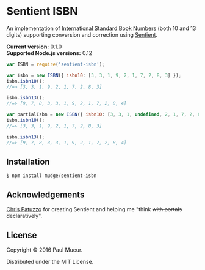 # Sentient ISBN

An implementation of [International Standard Book
Numbers](https://en.wikipedia.org/wiki/International_Standard_Book_Number)
(both 10 and 13 digits) supporting conversion and correction using
[Sentient](https://github.com/tuzz/sentient.js).

**Current version:** 0.1.0  
**Supported Node.js versions:** 0.12

```javascript
var ISBN = require('sentient-isbn');

var isbn = new ISBN({ isbn10: [3, 3, 1, 9, 2, 1, 7, 2, 8, 3] });
isbn.isbn10();
//=> [3, 3, 1, 9, 2, 1, 7, 2, 8, 3]

isbn.isbn13();
//=> [9, 7, 8, 3, 3, 1, 9, 2, 1, 7, 2, 8, 4]

var partialIsbn = new ISBN({ isbn10: [3, 3, 1, undefined, 2, 1, 7, 2, 8, 3] });
isbn.isbn10();
//=> [3, 3, 1, 9, 2, 1, 7, 2, 8, 3]

isbn.isbn13();
//=> [9, 7, 8, 3, 3, 1, 9, 2, 1, 7, 2, 8, 4]
```

## Installation

```shell
$ npm install mudge/sentient-isbn
```

## Acknowledgements

[Chris Patuzzo](https://github.com/tuzz) for creating Sentient and helping me
"think <strike>with portals</strike> declaratively".

## License

Copyright © 2016 Paul Mucur.

Distributed under the MIT License.
